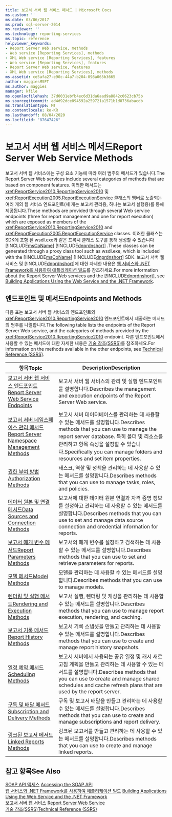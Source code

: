 ```yaml
---
title: 보고서 서버 웹 서비스 메서드 | Microsoft Docs
ms.custom: ''
ms.date: 03/06/2017
ms.prod: sql-server-2014
ms.reviewer: ''
ms.technology: reporting-services
ms.topic: reference
helpviewer_keywords:
- Report Server Web service, methods
- Web service [Reporting Services], methods
- XML Web service [Reporting Services], features
- Web service [Reporting Services], features
- Report Server Web service, features
- XML Web service [Reporting Services], methods
ms.assetid: ce5afa27-e90c-44a7-b204-098a065b3665
author: maggiesMSFT
ms.author: maggies
manager: kfile
ms.openlocfilehash: 37d0031ebfb4ec6d31da6aad9a8842c0623cb75b
ms.sourcegitcommit: ad4d92dce894592a259721a1571b1d8736abacdb
ms.translationtype: MT
ms.contentlocale: ko-KR
ms.lasthandoff: 08/04/2020
ms.locfileid: "87647426"
---
```

# <a name="report-server-web-service-methods"></a><span data-ttu-id="7c8aa-102">보고서 서버 웹 서비스 메서드</span><span class="sxs-lookup"><span data-stu-id="7c8aa-102">Report Server Web Service Methods</span></span>
  <span data-ttu-id="7c8aa-103">보고서 서버 웹 서비스에는 구성 요소 기능에 따라 여러 범주의 메서드가 있습니다.</span><span class="sxs-lookup"><span data-stu-id="7c8aa-103">The Report Server Web services include several categories of methods that are based on component features.</span></span> <span data-ttu-id="7c8aa-104">이러한 메서드는 <xref:ReportService2010.ReportingService2010> 및 <xref:ReportExecution2005.ReportExecutionService> 클래스의 멤버로 노출되는 여러 개의 웹 서비스 엔드포인트(세 개는 보고서 관리용, 하나는 보고서 실행용)를 통해 제공됩니다.</span><span class="sxs-lookup"><span data-stu-id="7c8aa-104">These methods are provided through several Web service endpoints (three for report management and one for report execution) which are exposed as members of the <xref:ReportService2010.ReportingService2010> and <xref:ReportExecution2005.ReportExecutionService> classes.</span></span> <span data-ttu-id="7c8aa-105">이러한 클래스는 SDK에 포함 된 wsdl.exe와 같은 프록시 클래스 도구를 통해 생성할 수 있습니다 [!INCLUDE[msCoName](../../../includes/msconame-md.md)] [!INCLUDE[dnprdnshort](../../../includes/dnprdnshort-md.md)] .</span><span class="sxs-lookup"><span data-stu-id="7c8aa-105">These classes can be generated through a proxy class tool such as wsdl.exe, which is included with the [!INCLUDE[msCoName](../../../includes/msconame-md.md)] [!INCLUDE[dnprdnshort](../../../includes/dnprdnshort-md.md)] SDK.</span></span> <span data-ttu-id="7c8aa-106">보고서 서버 웹 서비스 및 [!INCLUDE[dnprdnshort](../../../includes/dnprdnshort-md.md)]에 대한 자세한 내용은 [웹 서비스와 .NET Framework를 사용하여 애플리케이션 빌드](../net-framework/building-applications-using-the-web-service-and-the-net-framework.md)를 참조하세요.</span><span class="sxs-lookup"><span data-stu-id="7c8aa-106">For more information about the Report Server Web services and the [!INCLUDE[dnprdnshort](../../../includes/dnprdnshort-md.md)], see [Building Applications Using the Web Service and the .NET Framework](../net-framework/building-applications-using-the-web-service-and-the-net-framework.md).</span></span>  
  
## <a name="endpoints-and-methods"></a><span data-ttu-id="7c8aa-107">엔드포인트 및 메서드</span><span class="sxs-lookup"><span data-stu-id="7c8aa-107">Endpoints and Methods</span></span>  
 <span data-ttu-id="7c8aa-108">다음 표는 보고서 서버 웹 서비스의 엔드포인트와 <xref:ReportService2010.ReportingService2010> 엔드포인트에서 제공하는 메서드의 범주를 나열합니다.</span><span class="sxs-lookup"><span data-stu-id="7c8aa-108">The following table lists the endpoints of the Report Server Web service, and the categories of methods provided by the <xref:ReportService2010.ReportingService2010> endpoint.</span></span> <span data-ttu-id="7c8aa-109">다른 엔드포인트에서 사용할 수 있는 메서드에 대한 자세한 내용은 [기술 참조&#40;SSRS&#41;](../../technical-reference-ssrs.md)를 참조하세요.</span><span class="sxs-lookup"><span data-stu-id="7c8aa-109">For information on the methods available in the other endpoints, see [Technical Reference &#40;SSRS&#41;](../../technical-reference-ssrs.md).</span></span>  
  
|<span data-ttu-id="7c8aa-110">항목</span><span class="sxs-lookup"><span data-stu-id="7c8aa-110">Topic</span></span>|<span data-ttu-id="7c8aa-111">Description</span><span class="sxs-lookup"><span data-stu-id="7c8aa-111">Description</span></span>|  
|-----------|-----------------|  
|[<span data-ttu-id="7c8aa-112">보고서 서버 웹 서비스 엔드포인트</span><span class="sxs-lookup"><span data-stu-id="7c8aa-112">Report Server Web Service Endpoints</span></span>](report-server-web-service-endpoints.md)|<span data-ttu-id="7c8aa-113">보고서 서버 웹 서비스의 관리 및 실행 엔드포인트를 설명합니다.</span><span class="sxs-lookup"><span data-stu-id="7c8aa-113">Describes the management and execution endpoints of the Report Server Web service.</span></span>|  
|[<span data-ttu-id="7c8aa-114">보고서 서버 네임스페이스 관리 메서드</span><span class="sxs-lookup"><span data-stu-id="7c8aa-114">Report Server Namespace Management Methods</span></span>](report-server-namespace-management-methods.md)|<span data-ttu-id="7c8aa-115">보고서 서버 데이터베이스를 관리하는 데 사용할 수 있는 메서드를 설명합니다.</span><span class="sxs-lookup"><span data-stu-id="7c8aa-115">Describes methods that you can use to manage the report server database.</span></span> <span data-ttu-id="7c8aa-116">특히 폴더 및 리소스를 관리하고 항목 속성을 설정할 수 있습니다.</span><span class="sxs-lookup"><span data-stu-id="7c8aa-116">Specifically you can manage folders and resources and set item properties.</span></span>|  
|[<span data-ttu-id="7c8aa-117">권한 부여 방법</span><span class="sxs-lookup"><span data-stu-id="7c8aa-117">Authorization Methods</span></span>](authorization-methods.md)|<span data-ttu-id="7c8aa-118">태스크, 역할 및 정책을 관리하는 데 사용할 수 있는 메서드를 설명합니다.</span><span class="sxs-lookup"><span data-stu-id="7c8aa-118">Describes methods that you can use to manage tasks, roles, and policies.</span></span>|  
|[<span data-ttu-id="7c8aa-119">데이터 원본 및 연결 메서드</span><span class="sxs-lookup"><span data-stu-id="7c8aa-119">Data Sources and Connection Methods</span></span>](data-sources-and-connection-methods.md)|<span data-ttu-id="7c8aa-120">보고서에 대한 데이터 원본 연결과 자격 증명 정보를 설정하고 관리하는 데 사용할 수 있는 메서드를 설명합니다.</span><span class="sxs-lookup"><span data-stu-id="7c8aa-120">Describes methods that you can use to set and manage data source connection and credential information for reports.</span></span>|  
|[<span data-ttu-id="7c8aa-121">보고서 매개 변수 메서드</span><span class="sxs-lookup"><span data-stu-id="7c8aa-121">Report Parameters Methods</span></span>](report-parameters-methods.md)|<span data-ttu-id="7c8aa-122">보고서의 매개 변수를 설정하고 검색하는 데 사용할 수 있는 메서드를 설명합니다.</span><span class="sxs-lookup"><span data-stu-id="7c8aa-122">Describes methods that you can use to set and retrieve parameters for reports.</span></span>|  
|[<span data-ttu-id="7c8aa-123">모델 메서드</span><span class="sxs-lookup"><span data-stu-id="7c8aa-123">Model Methods</span></span>](../report-server-web-service.md)|<span data-ttu-id="7c8aa-124">모델을 관리하는 데 사용할 수 있는 메서드를 설명합니다.</span><span class="sxs-lookup"><span data-stu-id="7c8aa-124">Describes methods that you can use to manage models.</span></span>|  
|[<span data-ttu-id="7c8aa-125">렌더링 및 실행 메서드</span><span class="sxs-lookup"><span data-stu-id="7c8aa-125">Rendering and Execution Methods</span></span>](rendering-and-execution-methods.md)|<span data-ttu-id="7c8aa-126">보고서 실행, 렌더링 및 캐싱을 관리하는 데 사용할 수 있는 메서드를 설명합니다.</span><span class="sxs-lookup"><span data-stu-id="7c8aa-126">Describes methods that you can use to manage report execution, rendering, and caching.</span></span>|  
|[<span data-ttu-id="7c8aa-127">보고서 기록 메서드</span><span class="sxs-lookup"><span data-stu-id="7c8aa-127">Report History Methods</span></span>](report-history-methods.md)|<span data-ttu-id="7c8aa-128">보고서 기록 스냅샷을 만들고 관리하는 데 사용할 수 있는 메서드를 설명합니다.</span><span class="sxs-lookup"><span data-stu-id="7c8aa-128">Describes methods that you can use to create and manage report history snapshots.</span></span>|  
|[<span data-ttu-id="7c8aa-129">일정 예약 메서드</span><span class="sxs-lookup"><span data-stu-id="7c8aa-129">Scheduling Methods</span></span>](scheduling-methods.md)|<span data-ttu-id="7c8aa-130">보고서 서버에서 사용되는 공유 일정 및 캐시 새로 고침 계획을 만들고 관리하는 데 사용할 수 있는 메서드를 설명합니다.</span><span class="sxs-lookup"><span data-stu-id="7c8aa-130">Describes methods that you can use to create and manage shared schedules and cache refresh plans that are used by the report server.</span></span>|  
|[<span data-ttu-id="7c8aa-131">구독 및 배달 메서드</span><span class="sxs-lookup"><span data-stu-id="7c8aa-131">Subscription and Delivery Methods</span></span>](subscription-and-delivery-methods.md)|<span data-ttu-id="7c8aa-132">구독 및 보고서 배달을 만들고 관리하는 데 사용할 수 있는 메서드를 설명합니다.</span><span class="sxs-lookup"><span data-stu-id="7c8aa-132">Describes methods that you can use to create and manage subscriptions and report delivery.</span></span>|  
|[<span data-ttu-id="7c8aa-133">링크된 보고서 메서드</span><span class="sxs-lookup"><span data-stu-id="7c8aa-133">Linked Reports Methods</span></span>](linked-reports-methods.md)|<span data-ttu-id="7c8aa-134">링크된 보고서를 만들고 관리하는 데 사용할 수 있는 메서드를 설명합니다.</span><span class="sxs-lookup"><span data-stu-id="7c8aa-134">Describes methods that you can use to create and manage linked reports.</span></span>|  
  
## <a name="see-also"></a><span data-ttu-id="7c8aa-135">참고 항목</span><span class="sxs-lookup"><span data-stu-id="7c8aa-135">See Also</span></span>  
 <span data-ttu-id="7c8aa-136">[SOAP API 액세스](../accessing-the-soap-api.md) </span><span class="sxs-lookup"><span data-stu-id="7c8aa-136">[Accessing the SOAP API](../accessing-the-soap-api.md) </span></span>  
 <span data-ttu-id="7c8aa-137">[웹 서비스와 .NET Framework를 사용하여 애플리케이션 빌드](../net-framework/building-applications-using-the-web-service-and-the-net-framework.md) </span><span class="sxs-lookup"><span data-stu-id="7c8aa-137">[Building Applications Using the Web Service and the .NET Framework](../net-framework/building-applications-using-the-web-service-and-the-net-framework.md) </span></span>  
 <span data-ttu-id="7c8aa-138">[보고서 서버 웹 서비스](../report-server-web-service.md) </span><span class="sxs-lookup"><span data-stu-id="7c8aa-138">[Report Server Web Service](../report-server-web-service.md) </span></span>  
 [<span data-ttu-id="7c8aa-139">기술 참조&#40;SSRS&#41;</span><span class="sxs-lookup"><span data-stu-id="7c8aa-139">Technical Reference &#40;SSRS&#41;</span></span>](../../technical-reference-ssrs.md)  
  
  
